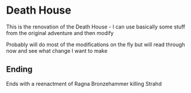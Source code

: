 # Death House


This is the renovation of the Death House - I can use basically some stuff from the original adventure and then modify


Probably will do most of the modifications on the fly but will read through now and see what change I want to make


## Ending

Ends with a reenactment of Ragna Bronzehammer killing Strahd



